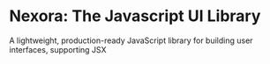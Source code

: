 # Nexora: The Javascript UI Library

A lightweight, production-ready JavaScript library for building user interfaces, supporting JSX

